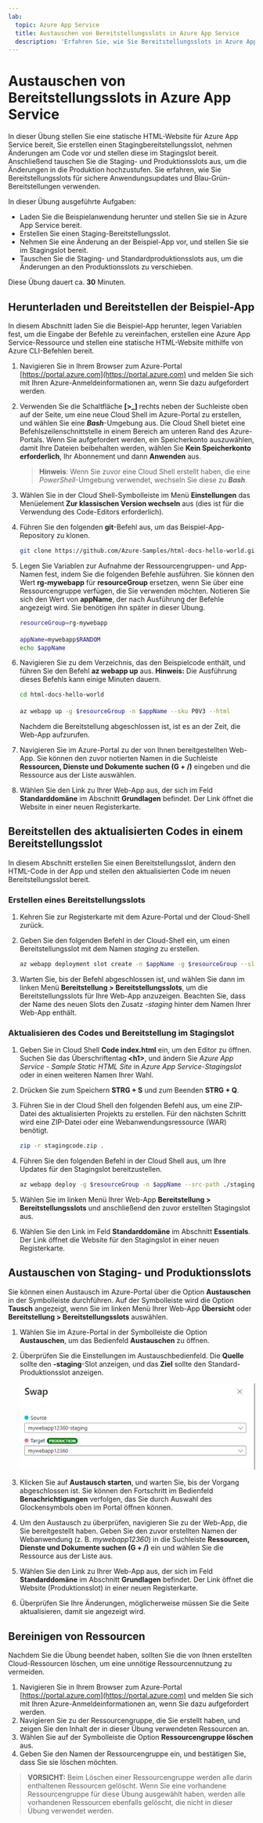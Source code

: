 ```yaml
---
lab:
  topic: Azure App Service
  title: Austauschen von Bereitstellungsslots in Azure App Service
  description: 'Erfahren Sie, wie Sie Bereitstellungsslots in Azure App Service austauschen können. In dieser Übung werden Sie eine einfache App in App Service bereitstellen, eine kleine Änderung an der App vornehmen und diese in einem Stagingslot bereitstellen und schließlich die Slots austauschen, sodass die aktualisierte App in der Produktion ist.'
---
```


# Austauschen von Bereitstellungsslots in Azure App Service

In dieser Übung stellen Sie eine statische HTML-Website für Azure App Service bereit, Sie erstellen einen Stagingbereitstellungsslot, nehmen Änderungen am Code vor und stellen diese im Stagingslot bereit. Anschließend tauschen Sie die Staging- und Produktionsslots aus, um die Änderungen in die Produktion hochzustufen. Sie erfahren, wie Sie Bereitstellungsslots für sichere Anwendungsupdates und Blau-Grün-Bereitstellungen verwenden.

In dieser Übung ausgeführte Aufgaben:

* Laden Sie die Beispielanwendung herunter und stellen Sie sie in Azure App Service bereit.
* Erstellen Sie einen Staging-Bereitstellungsslot.
* Nehmen Sie eine Änderung an der Beispiel-App vor, und stellen Sie sie im Stagingslot bereit.
* Tauschen Sie die Staging- und Standardproduktionsslots aus, um die Änderungen an den Produktionsslots zu verschieben.

Diese Übung dauert ca. **30** Minuten.

## Herunterladen und Bereitstellen der Beispiel-App

In diesem Abschnitt laden Sie die Beispiel-App herunter, legen Variablen fest, um die Eingabe der Befehle zu vereinfachen, erstellen eine Azure App Service-Ressource und stellen eine statische HTML-Website mithilfe von Azure CLI-Befehlen bereit.

1. Navigieren Sie in Ihrem Browser zum Azure-Portal [https://portal.azure.com](https://portal.azure.com) und melden Sie sich mit Ihren Azure-Anmeldeinformationen an, wenn Sie dazu aufgefordert werden.

1. Verwenden Sie die Schaltfläche **[\>_]** rechts neben der Suchleiste oben auf der Seite, um eine neue Cloud Shell im Azure-Portal zu erstellen, und wählen Sie eine ***Bash***-Umgebung aus. Die Cloud Shell bietet eine Befehlszeilenschnittstelle in einem Bereich am unteren Rand des Azure-Portals. Wenn Sie aufgefordert werden, ein Speicherkonto auszuwählen, damit Ihre Dateien beibehalten werden, wählen Sie **Kein Speicherkonto erforderlich**, Ihr Abonnement und dann **Anwenden** aus.

    > **Hinweis**: Wenn Sie zuvor eine Cloud Shell erstellt haben, die eine *PowerShell*-Umgebung verwendet, wechseln Sie diese zu ***Bash***.

1. Wählen Sie in der Cloud Shell-Symbolleiste im Menü **Einstellungen** das Menüelement **Zur klassischen Version wechseln** aus (dies ist für die Verwendung des Code-Editors erforderlich).

1. Führen Sie den folgenden **git**-Befehl aus, um das Beispiel-App-Repository zu klonen.

    ```bash
    git clone https://github.com/Azure-Samples/html-docs-hello-world.git
    ```

1. Legen Sie Variablen zur Aufnahme der Ressourcengruppen- und App-Namen fest, indem Sie die folgenden Befehle ausführen. Sie können den Wert **rg-mywebapp** für **resourceGroup** ersetzen, wenn Sie über eine Ressourcengruppe verfügen, die Sie verwenden möchten. Notieren Sie sich den Wert von **appName**, der nach Ausführung der Befehle angezeigt wird. Sie benötigen ihn später in dieser Übung.

    ```bash
    resourceGroup=rg-mywebapp

    appName=mywebapp$RANDOM
    echo $appName
    ```

1. Navigieren Sie zu dem Verzeichnis, das den Beispielcode enthält, und führen Sie den Befehl **az webapp up** aus. **Hinweis:** Die Ausführung dieses Befehls kann einige Minuten dauern.

    ```bash
    cd html-docs-hello-world

    az webapp up -g $resourceGroup -n $appName --sku P0V3 --html
    ```

    Nachdem die Bereitstellung abgeschlossen ist, ist es an der Zeit, die Web-App aufzurufen.

1. Navigieren Sie im Azure-Portal zu der von Ihnen bereitgestellten Web-App. Sie können den zuvor notierten Namen in die Suchleiste **Ressourcen, Dienste und Dokumente suchen (G + /)** eingeben und die Ressource aus der Liste auswählen.

1. Wählen Sie den Link zu Ihrer Web-App aus, der sich im Feld **Standarddomäne** im Abschnitt **Grundlagen** befindet. Der Link öffnet die Website in einer neuen Registerkarte.

## Bereitstellen des aktualisierten Codes in einem Bereitstellungsslot

In diesem Abschnitt erstellen Sie einen Bereitstellungsslot, ändern den HTML-Code in der App und stellen den aktualisierten Code im neuen Bereitstellungsslot bereit.

### Erstellen eines Bereitstellungsslots 

1. Kehren Sie zur Registerkarte mit dem Azure-Portal und der Cloud-Shell zurück.

1. Geben Sie den folgenden Befehl in der Cloud-Shell ein, um einen Bereitstellungsslot mit dem Namen *staging* zu erstellen.

    ```bash
    az webapp deployment slot create -n $appName -g $resourceGroup --slot staging
    ```

1. Warten Sie, bis der Befehl abgeschlossen ist, und wählen Sie dann im linken Menü **Bereitstellung > Bereitstellungsslots**, um die Bereitstellungsslots für Ihre Web-App anzuzeigen. Beachten Sie, dass der Name des neuen Slots den Zusatz *-staging* hinter dem Namen Ihrer Web-App enthält.

### Aktualisieren des Codes und Bereitstellung im Stagingslot

1. Geben Sie in Cloud Shell **Code index.html** ein, um den Editor zu öffnen. Suchen Sie das Überschriftentag **\<h1\>**, und ändern Sie *Azure App Service - Sample Static HTML Site* in *Azure App Service-Stagingslot* oder in einen weiteren Namen Ihrer Wahl.

1. Drücken Sie zum Speichern **STRG + S** und zum Beenden **STRG + Q**.

1. Führen Sie in der Cloud Shell den folgenden Befehl aus, um eine ZIP-Datei des aktualisierten Projekts zu erstellen. Für den nächsten Schritt wird eine ZIP-Datei oder eine Webanwendungsressource (WAR) benötigt.

    ```bash
    zip -r stagingcode.zip .
    ```

1. Führen Sie den folgenden Befehl in der Cloud Shell aus, um Ihre Updates für den Stagingslot bereitzustellen.

    ```bash
    az webapp deploy -g $resourceGroup -n $appName --src-path ./stagingcode.zip --slot staging
    ```

1. Wählen Sie im linken Menü Ihrer Web-App **Bereitstellung > Bereitstellungsslots** und anschließend den zuvor erstellten Stagingslot aus.

1. Wählen Sie den Link im Feld **Standarddomäne** im Abschnitt **Essentials**. Der Link öffnet die Website für den Stagingslot in einer neuen Registerkarte.

## Austauschen von Staging- und Produktionsslots

Sie können einen Austausch im Azure-Portal über die Option **Austauschen** in der Symbolleiste durchführen. Auf der Symbolleiste wird die Option **Tausch** angezeigt, wenn Sie im linken Menü Ihrer Web-App **Übersicht** oder **Bereitstellung > Bereitstellungsslots** auswählen.

1. Wählen Sie im Azure-Portal in der Symbolleiste die Option **Austauschen**, um das Bedienfeld **Austauschen** zu öffnen.

1. Überprüfen Sie die Einstellungen im Austauschbedienfeld. Die **Quelle** sollte den **-staging**-Slot anzeigen, und das **Ziel** sollte den Standard-Produktionsslot anzeigen.

    ![Screenshot des Austauschbedienfelds.](./media/02/app-service-swap-panel.png)

1. Klicken Sie auf **Austausch starten**, und warten Sie, bis der Vorgang abgeschlossen ist. Sie können den Fortschritt im Bedienfeld **Benachrichtigungen** verfolgen, das Sie durch Auswahl des Glockensymbols oben im Portal öffnen können.

1. Um den Austausch zu überprüfen, navigieren Sie zu der Web-App, die Sie bereitgestellt haben. Geben Sie den zuvor erstellten Namen der Webanwendung (z. B. *mywebapp12360*) in die Suchleiste **Ressourcen, Dienste und Dokumente suchen (G + /)** ein und wählen Sie die Ressource aus der Liste aus.

1. Wählen Sie den Link zu Ihrer Web-App aus, der sich im Feld **Standarddomäne** im Abschnitt **Grundlagen** befindet. Der Link öffnet die Website (Produktionsslot) in einer neuen Registerkarte.

1. Überprüfen Sie Ihre Änderungen, möglicherweise müssen Sie die Seite aktualisieren, damit sie angezeigt wird.

## Bereinigen von Ressourcen

Nachdem Sie die Übung beendet haben, sollten Sie die von Ihnen erstellten Cloud-Ressourcen löschen, um eine unnötige Ressourcennutzung zu vermeiden.

1. Navigieren Sie in Ihrem Browser zum Azure-Portal [https://portal.azure.com](https://portal.azure.com) und melden Sie sich mit Ihren Azure-Anmeldeinformationen an, wenn Sie dazu aufgefordert werden.
1. Navigieren Sie zu der Ressourcengruppe, die Sie erstellt haben, und zeigen Sie den Inhalt der in dieser Übung verwendeten Ressourcen an.
1. Wählen Sie auf der Symbolleiste die Option **Ressourcengruppe löschen** aus.
1. Geben Sie den Namen der Ressourcengruppe ein, und bestätigen Sie, dass Sie sie löschen möchten.

> **VORSICHT:** Beim Löschen einer Ressourcengruppe werden alle darin enthaltenen Ressourcen gelöscht. Wenn Sie eine vorhandene Ressourcengruppe für diese Übung ausgewählt haben, werden alle vorhandenen Ressourcen ebenfalls gelöscht, die nicht in dieser Übung verwendet werden.
